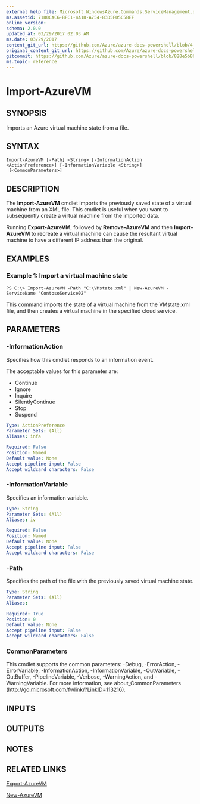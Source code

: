 ```yaml
---
external help file: Microsoft.WindowsAzure.Commands.ServiceManagement.dll-Help.xml
ms.assetid: 7180CAC6-BFC1-4A18-A754-83D5F05C5BEF
online version:
schema: 2.0.0
updated_at: 03/29/2017 02:03 AM
ms.date: 03/29/2017
content_git_url: https://github.com/Azure/azure-docs-powershell/blob/4.1.0/azureps-cmdlets-docs/ServiceManagement/Azure/v3.7.0/Import-AzureVM.md
original_content_git_url: https://github.com/Azure/azure-docs-powershell/blob/4.1.0/azureps-cmdlets-docs/ServiceManagement/Azure/v3.7.0/Import-AzureVM.md
gitcommit: https://github.com/Azure/azure-docs-powershell/blob/828e5b8648af6bdf3119ffe0cd409647f00de183
ms.topic: reference
---
```


# Import-AzureVM

## SYNOPSIS
Imports an Azure virtual machine state from a file.

## SYNTAX

```
Import-AzureVM [-Path] <String> [-InformationAction <ActionPreference>] [-InformationVariable <String>]
 [<CommonParameters>]
```

## DESCRIPTION
The **Import-AzureVM** cmdlet imports the previously saved state of a virtual machine from an XML file.
This cmdlet is useful when you want to subsequently create a virtual machine from the imported data.

Running **Export-AzureVM**, followed by **Remove-AzureVM** and then **Import-AzureVM** to recreate a virtual machine can cause the resultant virtual machine to have a different IP address than the original.

## EXAMPLES

### Example 1: Import a virtual machine state
```
PS C:\> Import-AzureVM -Path "C:\VMstate.xml" | New-AzureVM -ServiceName "ContosoService02"
```

This command imports the state of a virtual machine from the VMstate.xml file, and then creates a virtual machine in the specified cloud service.

## PARAMETERS

### -InformationAction
Specifies how this cmdlet responds to an information event.

The acceptable values for this parameter are:

- Continue
- Ignore
- Inquire
- SilentlyContinue
- Stop
- Suspend

```yaml
Type: ActionPreference
Parameter Sets: (All)
Aliases: infa

Required: False
Position: Named
Default value: None
Accept pipeline input: False
Accept wildcard characters: False
```

### -InformationVariable
Specifies an information variable.

```yaml
Type: String
Parameter Sets: (All)
Aliases: iv

Required: False
Position: Named
Default value: None
Accept pipeline input: False
Accept wildcard characters: False
```

### -Path
Specifies the path of the file with the previously saved virtual machine state.

```yaml
Type: String
Parameter Sets: (All)
Aliases: 

Required: True
Position: 0
Default value: None
Accept pipeline input: False
Accept wildcard characters: False
```

### CommonParameters
This cmdlet supports the common parameters: -Debug, -ErrorAction, -ErrorVariable, -InformationAction, -InformationVariable, -OutVariable, -OutBuffer, -PipelineVariable, -Verbose, -WarningAction, and -WarningVariable. For more information, see about_CommonParameters (http://go.microsoft.com/fwlink/?LinkID=113216).

## INPUTS

## OUTPUTS

## NOTES

## RELATED LINKS

[Export-AzureVM](./Export-AzureVM.md)

[New-AzureVM](./New-AzureVM.md)


